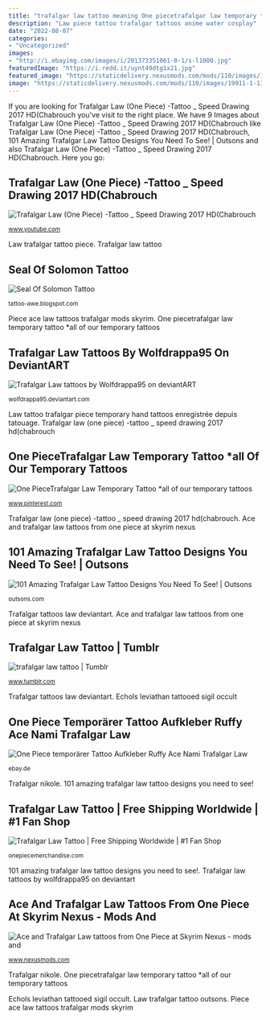 ```yaml
---
title: "trafalgar law tattoo meaning One piecetrafalgar law temporary tattoo *all of our temporary tattoos"
description: "Law piece tattoo trafalgar tattoos anime water cosplay"
date: "2022-08-07"
categories:
- "Uncategorized"
images:
- "http://i.ebayimg.com/images/i/201373351061-0-1/s-l1000.jpg"
featuredImage: "https://i.redd.it/uynt49dtg1x21.jpg"
featured_image: "https://staticdelivery.nexusmods.com/mods/110/images/19911-1-1341435782.png"
image: "https://staticdelivery.nexusmods.com/mods/110/images/19911-1-1341435782.png"
---
```


If you are looking for Trafalgar Law (One Piece) -Tattoo _ Speed Drawing 2017 HD(Chabrouch you've visit to the right place. We have 9 Images about Trafalgar Law (One Piece) -Tattoo _ Speed Drawing 2017 HD(Chabrouch like Trafalgar Law (One Piece) -Tattoo _ Speed Drawing 2017 HD(Chabrouch, 101 Amazing Trafalgar Law Tattoo Designs You Need To See! | Outsons and also Trafalgar Law (One Piece) -Tattoo _ Speed Drawing 2017 HD(Chabrouch. Here you go:

## Trafalgar Law (One Piece) -Tattoo _ Speed Drawing 2017 HD(Chabrouch

![Trafalgar Law (One Piece) -Tattoo _ Speed Drawing 2017 HD(Chabrouch](https://i.ytimg.com/vi/jcjSUSMwvJY/maxresdefault.jpg "Trafalgar law tattoos by wolfdrappa95 on deviantart")

<small>www.youtube.com</small>

Law trafalgar tattoo piece. Trafalgar law tattoo

## Seal Of Solomon Tattoo

![Seal Of Solomon Tattoo](https://i.redd.it/uynt49dtg1x21.jpg "Trafalgar tattoos law deviantart")

<small>tattoo-awe.blogspot.com</small>

Piece ace law tattoos trafalgar mods skyrim. One piecetrafalgar law temporary tattoo *all of our temporary tattoos

## Trafalgar Law Tattoos By Wolfdrappa95 On DeviantART

![Trafalgar Law tattoos by Wolfdrappa95 on deviantART](http://fc05.deviantart.net/fs70/i/2012/226/d/b/trafalgar_law_tattoos_by_wolfdrappa95-d5b2idv.jpg "Trafalgar tattoos law deviantart")

<small>wolfdrappa95.deviantart.com</small>

Law tattoo trafalgar piece temporary hand tattoos enregistrée depuis tatouage. Trafalgar law (one piece) -tattoo _ speed drawing 2017 hd(chabrouch

## One PieceTrafalgar Law Temporary Tattoo *all Of Our Temporary Tattoos

![One PieceTrafalgar Law Temporary Tattoo *all of our temporary tattoos](https://i.pinimg.com/originals/72/1f/32/721f32f93f1683c9681e9d494219b9f2.jpg "Trafalgar tattoos law deviantart")

<small>www.pinterest.com</small>

Trafalgar law (one piece) -tattoo _ speed drawing 2017 hd(chabrouch. Ace and trafalgar law tattoos from one piece at skyrim nexus

## 101 Amazing Trafalgar Law Tattoo Designs You Need To See! | Outsons

![101 Amazing Trafalgar Law Tattoo Designs You Need To See! | Outsons](https://outsons.com/wp-content/uploads/2020/09/trafalgar-law-tattoosss.jpg "Trafalgar nikole")

<small>outsons.com</small>

Trafalgar tattoos law deviantart. Ace and trafalgar law tattoos from one piece at skyrim nexus

## Trafalgar Law Tattoo | Tumblr

![trafalgar law tattoo | Tumblr](https://66.media.tumblr.com/485256e27d1b1880a5d739ac07357c9e/9b7b3bb73e78a36a-2a/s400x600/04aed39e70f9bac7a3776ae22a265f1bcefc8d36.jpg "Trafalgar law (one piece) -tattoo _ speed drawing 2017 hd(chabrouch")

<small>www.tumblr.com</small>

Trafalgar tattoos law deviantart. Echols leviathan tattooed sigil occult

## One Piece Temporärer Tattoo Aufkleber Ruffy Ace Nami Trafalgar Law

![One Piece temporärer Tattoo Aufkleber Ruffy Ace Nami Trafalgar Law](http://i.ebayimg.com/images/i/201373351061-0-1/s-l1000.jpg "Trafalgar law tattoo")

<small>ebay.de</small>

Trafalgar nikole. 101 amazing trafalgar law tattoo designs you need to see!

## Trafalgar Law Tattoo | Free Shipping Worldwide | #1 Fan Shop

![Trafalgar Law Tattoo | Free Shipping Worldwide | #1 Fan Shop](https://ae01.alicdn.com/kf/HTB1pWg5LFXXXXc_XpXXq6xXFXXXr/Hot-Anime-Cosplay-One-Piece-Trafalgar-Law-Tattoo-Trafalgar-D-Water-Law-Temporary-Body-Temporary-Tattoo.jpg "Law tattoo trafalgar piece temporary hand tattoos enregistrée depuis tatouage")

<small>onepiecemerchandise.com</small>

101 amazing trafalgar law tattoo designs you need to see!. Trafalgar law tattoos by wolfdrappa95 on deviantart

## Ace And Trafalgar Law Tattoos From One Piece At Skyrim Nexus - Mods And

![Ace and Trafalgar Law tattoos from One Piece at Skyrim Nexus - mods and](https://staticdelivery.nexusmods.com/mods/110/images/19911-1-1341435782.png "Trafalgar law (one piece) -tattoo _ speed drawing 2017 hd(chabrouch")

<small>www.nexusmods.com</small>

Trafalgar nikole. One piecetrafalgar law temporary tattoo *all of our temporary tattoos

Echols leviathan tattooed sigil occult. Law trafalgar tattoo outsons. Piece ace law tattoos trafalgar mods skyrim
